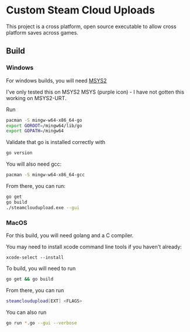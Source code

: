 # Custom Steam Cloud Uploads
This project is a cross platform, open source executable to allow cross platform saves across games. 

## Build

### Windows

For windows builds, you will need [MSYS2](https://www.msys2.org/)

I've only tested this on MSYS2 MSYS (purple icon) - I have not gotten this working on MSYS2-URT. 

Run
```bash
pacman -S mingw-w64-x86_64-go
export GOROOT=/mingw64/lib/go
export GOPATH=/mingw64
```

Validate that go is installed correctly with
```bash
go version
```

You will also need gcc:
```bash
pacman -S mingw-w64-x86_64-gcc
```

From there, you can run:
```bash
go get
go build
./steamcloudupload.exe --gui
```


### MacOS

For this build, you will need golang and a C compiler. 

You may need to install xcode command line tools if you haven't already:

`xcode-select --install`

To build, you will need to run 
```bash
go get && go build
```

From there, you can run 
```bash
steamcloudupload[EXT] <FLAGS>
```

You can also run 
```bash
go run *.go --gui --verbose
```
